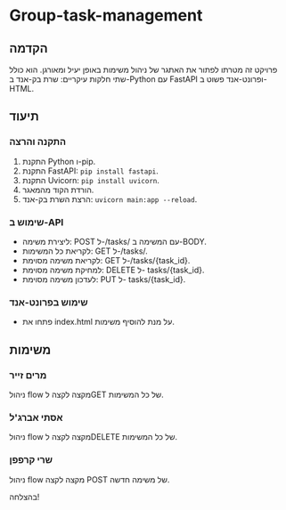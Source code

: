 # Group-task-management


## הקדמה

פרויקט זה מטרתו לפתור את האתגר של ניהול משימות באופן יעיל ומאורגן. הוא כולל שתי חלקות עיקריים: שרת בק-אנד ב-Python עם FastAPI ופרונט-אנד פשוט ב-HTML.

## תיעוד

### התקנה והרצה
1. התקנת Python ו-pip.
2. התקנת FastAPI: `pip install fastapi`.
3. התקנת Uvicorn: `pip install uvicorn`.
4. הורדת הקוד מהמאגר.
5. הרצת השרת בק-אנד: `uvicorn main:app --reload`.

### שימוש ב-API
- ליצירת משימה: POST ל-/tasks/ עם המשימה ב-BODY.
- לקריאת כל המשימות: GET ל-/tasks/.
- לקריאת משימה מסוימת: GET ל-/tasks/{task_id}.
- למחיקת משימה מסוימת: DELETE ל- tasks/{task_id}.
- לעדכון משימה מסוימת: PUT ל- tasks/{task_id}.

### שימוש בפרונט-אנד
- פתחו את index.html על מנת להוסיף משימות.

## משימות

### מרים זייר
ניהול flow מקצה לקצה לGET של כל המשימות.

### אסתי אברג'ל
ניהול flow מקצה לקצה לDELETE של כל המשימות.

### שרי קרפפן
ניהול flow מקצה לקצה POST של משימה חדשה.

בהצלחה!
